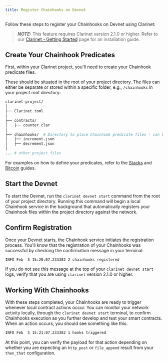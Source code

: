 ```yaml
---
title: Register Chainhooks on Devnet
---
```


Follow these steps to register your Chainhooks on Devnet using Clarinet:

> **_NOTE:_**
> This feature requires Clarinet version 2.1.0 or higher. Refer to our [Clarinet - Getting Started](../../clarinet/getting-started.md#install-clarinet) page for an installation guide.

## Create Your Chainhook Predicates

First, within your Clarinet project, you'll need to create your Chainhook predicate files.

These should be situated in the root of your project directory. The files can either be separate or stored within a specific folder, e.g., `/chainhooks` in your project root directory:

```bash
clarinet-project/
│
├── Clarinet.toml
│
├── contracts/
│   ├── counter.clar
│
├── chainhooks/  # Directory to place Chainhook predicate files - can be named anything
│   ├── increment.json
│   ├── decrement.json
│
... # other project files
```

For examples on how to define your predicates, refer to the [Stacks](./chainhooks-with-stacks.md) and [Bitcoin](./chainhooks-with-bitcoin.md) guides.

## Start the Devnet

To start the Devnet, run the `clarinet devnet start` command from the root of your project directory. Running this command will begin a local Chainhook service in the background that automatically registers your Chainhook files within the project directory against the network.

## Confirm Registration

Once your Devnet starts, the Chainhook service initiates the registration process. You'll know that the registration of your Chainhooks was successful by checking the confirmation message in your terminal:

```bash
INFO Feb  5 15:20:07.233382 2 chainhooks registered
```

If you do not see this message at the top of your `clarinet devnet start` logs, verify that you are using `clarinet` version 2.1.0 or higher.

## Working With Chainhooks

With these steps completed, your Chainhooks are ready to trigger whenever local contract actions occur. You can monitor your network activity locally, through the `clarinet devnet start` terminal, to confirm Chainhooks execution as you further develop and test your smart contracts. When an action occurs, you should see something like this:

```bash
INFO Feb  5 15:21:07.233382 1 hooks triggered
```

At this point, you can verify the payload for that action depending on whether you are expecting an `http_post` or `file_append` result from your `then_that` configuration.
